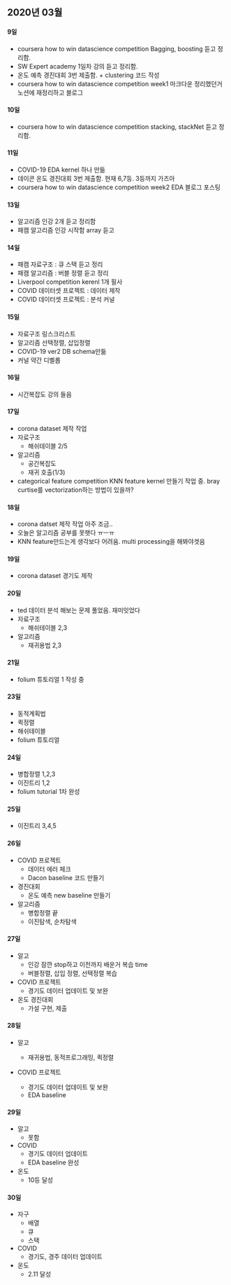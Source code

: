 ## 2020년 03월

#### 9일
- coursera how to win datascience competition Bagging, boosting 듣고 정리함.
- SW Expert academy 1일차 강의 듣고 정리함.
- 온도 예측 경진대회 3번 제출함. + clustering 코드 작성
- coursera how to win datascience competition week1 마크다운 정리했던거 노션에 재정리하고 블로그 

#### 10일
- coursera how to win datascience competition stacking, stackNet 듣고 정리함.

#### 11일
- COVID-19 EDA kernel 하나 만듦
- 데이콘 온도 경진대회 3번 제출함. 현재 6,7등. 3등까지 가즈아
- coursera how to win datascience competition week2 EDA 블로그 포스팅

#### 13일
- 알고리즘 인강 2개 듣고 정리함
- 패캠 알고리즘 인강 시작함 array 듣고 

#### 14일
- 패캠 자료구조 : 큐 스택 듣고 정리
- 패캠 알고리즘 : 버블 정렬 듣고 정리
- Liverpool competition kerenl 1개 필사
- COVID 데이터셋 프로젝트 : 데이터 제작
- COVID 데이터셋 프로젝트 : 분석 커널 

#### 15일
- 자료구조 링스크리스트 
- 알고리즘 선택정렬, 삽입정렬
- COVID-19 ver2 DB schema만듦
- 커널 약간 디벨롭

#### 16일
- 시간복잡도 강의 들음

#### 17일
- corona dataset 제작 작업
- 자료구조 
  - 해쉬테이블 2/5
- 알고리즘
  - 공간복잡도
  - 재귀 호출(1/3)
- categorical feature competition KNN feature kernel 만들기 작업 중. bray curtise를 vectorization하는 방법이 있을까?

#### 18일
- corona datset 제작 작업 아주 조금..
- 오늘은 알고리즘 공부를 못햇다 ㅠㅡㅠ
- KNN feature만드는게 생각보다 어려움. multi processing을 해봐야겟음

#### 19일
- corona dataset 경기도 제작 

#### 20일
- ted 데이터 분석 해보는 문제 풀었음. 재미잇었다
- 자료구조
  - 해쉬테이블 2,3
- 알고리즘
  - 재귀용법 2,3
  
#### 21일
- folium 튜토리얼 1 작성 중

#### 23일
- 동적계획법
- 퀵정렬
- 해쉬테이블
- folium 튜토리얼

#### 24일
- 병합정렬 1,2,3
- 이진트리 1,2
- folium tutorial 1차 완성

#### 25일
- 이진트리 3,4,5

#### 26일
- COVID 프로젝트
  - 데이터 에러 체크
  - Dacon baseline 코드 만들기
- 경진대회
  - 온도 예측 new baseline 만들기
- 알고리즘
  - 병합정렬 끝
  - 이진탐색, 순차탐색

#### 27일
- 알고
  - 인강 잠깐 stop하고 이전까지 배운거 복습 time
  - 버블정렬, 삽입 정렬, 선택정렬 복습
- COVID 프로젝트
  - 경기도 데이터 업데이트 및 보완
- 온도 경진대회
  - 가설 구현, 제출


#### 28일
- 알고
  - 재귀용법, 동적프로그래밍, 퀵정렬
  
- COVID 프로젝트
  - 경기도 데이터 업데이트 및 보완
  - EDA baseline 
  
#### 29일
- 알고
  - 못함
- COVID
  - 경기도 데이터 업데이트
  - EDA baseline 완성
- 온도
  - 10등 달성
  
#### 30일
- 자구
  - 배열
  - 큐
  - 스택
- COVID
  - 경기도, 경주 데이터 업데이트
- 온도
  - 2.11 달성

